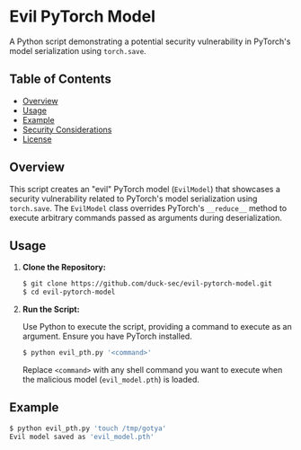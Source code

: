 # Evil PyTorch Model

A Python script demonstrating a potential security vulnerability in PyTorch's model serialization using `torch.save`.

## Table of Contents

- [Overview](#overview)
- [Usage](#usage)
- [Example](#example)
- [Security Considerations](#security-considerations)
- [License](#license)

## Overview

This script creates an "evil" PyTorch model (`EvilModel`) that showcases a security vulnerability related to PyTorch's model serialization using `torch.save`. The `EvilModel` class overrides PyTorch's `__reduce__` method to execute arbitrary commands passed as arguments during deserialization.

## Usage

1. **Clone the Repository:**

   ```bash
   $ git clone https://github.com/duck-sec/evil-pytorch-model.git
   $ cd evil-pytorch-model
   ```

2. **Run the Script:**

   Use Python to execute the script, providing a command to execute as an argument. Ensure you have PyTorch installed.

   ```bash
   $ python evil_pth.py '<command>'
   ```

   Replace `<command>` with any shell command you want to execute when the malicious model (`evil_model.pth`) is loaded.

## Example

```bash
$ python evil_pth.py 'touch /tmp/gotya'
Evil model saved as 'evil_model.pth'
```


